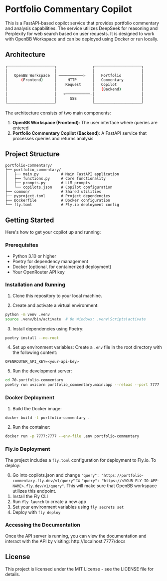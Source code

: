 # Portfolio Commentary Copilot

This is a FastAPI-based copilot service that provides portfolio commentary and analysis capabilities. The service utilizes DeepSeek for reasoning and Perplexity for web search based on user requests. It is designed to work with OpenBB Workspace and can be deployed using Docker or run locally.

## Architecture

```sh
┌─────────────────────┐                ┌─────────────────────┐
│                     │                │                     │
│   OpenBB Workspace  │ ───────────>   │   Portfolio         │
│      (Frontend)     │     HTTP       │   Commentary        │
│                     │    Request     │   Copilot           │
│                     │                │   (Backend)         │
│                     │   <───────────-│                     │
│                     │      SSE       │                     │
└─────────────────────┘                └─────────────────────┘
```

The architecture consists of two main components:

1. **OpenBB Workspace (Frontend)**: The user interface where queries are entered
2. **Portfolio Commentary Copilot (Backend)**: A FastAPI service that processes queries and returns analysis

## Project Structure

```
portfolio-commentary/
├── portfolio_commentary/
│   ├── main.py          # Main FastAPI application
│   ├── functions.py     # Core functionality
│   ├── prompts.py       # LLM prompts
│   └── copilots.json    # Copilot configuration
├── common/              # Shared utilities
├── pyproject.toml       # Project dependencies
├── Dockerfile           # Docker configuration
└── fly.toml             # Fly.io deployment config
```

## Getting Started

Here's how to get your copilot up and running:

### Prerequisites

- Python 3.10 or higher
- Poetry for dependency management
- Docker (optional, for containerized deployment)
- Your OpenRouter API key

### Installation and Running

1. Clone this repository to your local machine.

2. Create and activate a virtual environment:
```sh
python -m venv .venv
source .venv/bin/activate  # On Windows: .venv\Scripts\activate
```

3. Install dependencies using Poetry:
```sh
poetry install --no-root
```

4. Set up environment variables:
Create a `.env` file in the root directory with the following content:
```
OPENROUTER_API_KEY=<your-api-key>
```

5. Run the development server:
```sh
cd 70-portfolio-commentary
poetry run uvicorn portfolio_commentary.main:app --reload --port 7777
```

### Docker Deployment

1. Build the Docker image:
```sh
docker build -t portfolio-commentary .
```

2. Run the container:
```sh
docker run -p 7777:7777 --env-file .env portfolio-commentary
```

### Fly.io Deployment

The project includes a `fly.toml` configuration for deployment to Fly.io. To deploy:

0. Go into copilots.json and change `"query": "https://portfolio-commentary.fly.dev/v1/query"` to `"query": "https://<YOUR-FLY-IO-APP-NAME>.fly.dev/v1/query"`. This will make sure that OpenBB workspace utilizes this endpoint.
1. Install the Fly CLI
2. Run `fly launch` to create a new app
3. Set your environment variables using `fly secrets set`
4. Deploy with `fly deploy`

### Accessing the Documentation

Once the API server is running, you can view the documentation and interact with
the API by visiting: http://localhost:7777/docs

## License

This project is licensed under the MIT License - see the LICENSE file for details.
